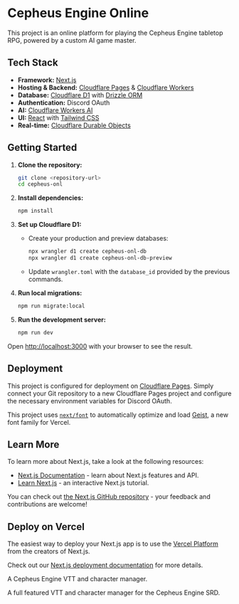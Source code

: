 # Cepheus Engine Online

This project is an online platform for playing the Cepheus Engine tabletop RPG, powered by a custom AI game master.

## Tech Stack

- **Framework:** [Next.js](https://nextjs.org/)
- **Hosting & Backend:** [Cloudflare Pages](https://pages.cloudflare.com/) & [Cloudflare Workers](https://workers.cloudflare.com/)
- **Database:** [Cloudflare D1](https://developers.cloudflare.com/d1/) with [Drizzle ORM](https://orm.drizzle.team/)
- **Authentication:** Discord OAuth
- **AI:** [Cloudflare Workers AI](https://developers.cloudflare.com/workers-ai/)
- **UI:** [React](https://react.dev/) with [Tailwind CSS](https://tailwindcss.com/)
- **Real-time:** [Cloudflare Durable Objects](https://developers.cloudflare.com/durable-objects/)

## Getting Started

1.  **Clone the repository:**

    ```bash
    git clone <repository-url>
    cd cepheus-onl
    ```

2.  **Install dependencies:**

    ```bash
    npm install
    ```

3.  **Set up Cloudflare D1:**

    - Create your production and preview databases:
      ```bash
      npx wrangler d1 create cepheus-onl-db
      npx wrangler d1 create cepheus-onl-db-preview
      ```
    - Update `wrangler.toml` with the `database_id` provided by the previous commands.

4.  **Run local migrations:**

    ```bash
    npm run migrate:local
    ```

5.  **Run the development server:**
    ```bash
    npm run dev
    ```

Open [http://localhost:3000](http://localhost:3000) with your browser to see the result.

## Deployment

This project is configured for deployment on [Cloudflare Pages](https://pages.cloudflare.com/). Simply connect your Git repository to a new Cloudflare Pages project and configure the necessary environment variables for Discord OAuth.

This project uses [`next/font`](https://nextjs.org/docs/app/building-your-application/optimizing/fonts) to automatically optimize and load [Geist](https://vercel.com/font), a new font family for Vercel.

## Learn More

To learn more about Next.js, take a look at the following resources:

- [Next.js Documentation](https://nextjs.org/docs) - learn about Next.js features and API.
- [Learn Next.js](https://nextjs.org/learn) - an interactive Next.js tutorial.

You can check out [the Next.js GitHub repository](https://github.com/vercel/next.js) - your feedback and contributions are welcome!

## Deploy on Vercel

The easiest way to deploy your Next.js app is to use the [Vercel Platform](https://vercel.com/new?utm_medium=default-template&filter=next.js&utm_source=create-next-app&utm_campaign=create-next-app-readme) from the creators of Next.js.

Check out our [Next.js deployment documentation](https://nextjs.org/docs/app/building-your-application/deploying) for more details.

A Cepheus Engine VTT and character manager.

A full featured VTT and character manager for the Cepheus Engine SRD.
